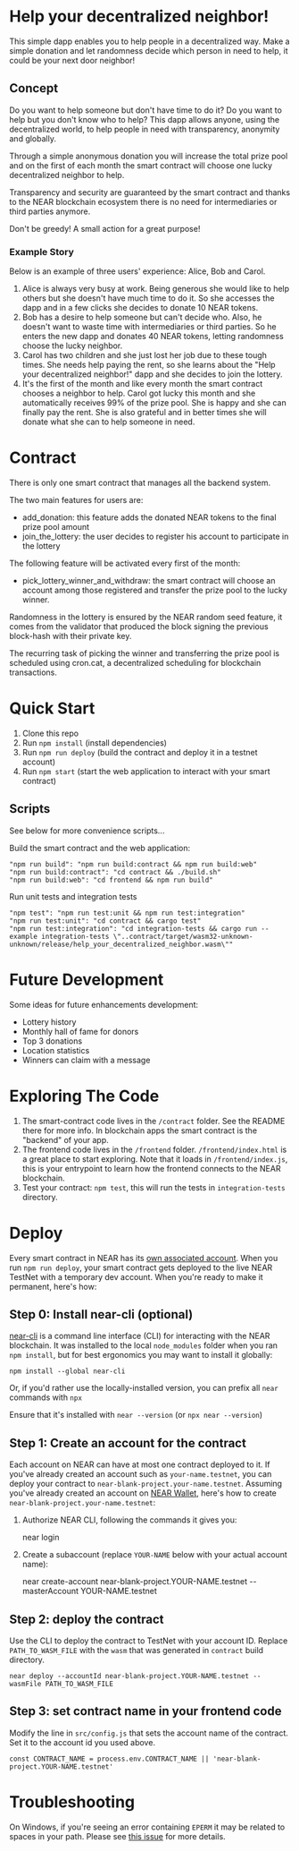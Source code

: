 Help your decentralized neighbor!
==================

This simple dapp enables you to help people in a decentralized way. Make a simple donation and let randomness decide which person in need to help, it could be your next door neighbor!


Concept
-------------------------------------

Do you want to help someone but don't have time to do it? Do you want to help but you don't know who to help?
This dapp allows anyone, using the decentralized world, to help people in need with transparency, anonymity and globally.

Through a simple anonymous donation you will increase the total prize pool and on the first of each month the smart contract will choose one lucky decentralized neighbor to help.

Transparency and security are guaranteed by the smart contract and thanks to the NEAR blockchain ecosystem there is no need for intermediaries or third parties anymore.

Don't be greedy! A small action for a great purpose!

### Example Story

Below is an example of three users' experience: Alice, Bob and Carol.
1. Alice is always very busy at work. Being generous she would like to help others but she doesn't have much time to do it. So she accesses the dapp and in a few clicks she decides to donate 10 NEAR tokens.
2. Bob has a desire to help someone but can't decide who. Also, he doesn't want to waste time with intermediaries or third parties. So he enters the new dapp and donates 40 NEAR tokens, letting randomness choose the lucky neighbor.
3. Carol has two children and she just lost her job due to these tough times. She needs help paying the rent, so she learns about the "Help your decentralized neighbor!" dapp and she decides to join the lottery.
4. It's the first of the month and like every month the smart contract chooses a neighbor to help. Carol got lucky this month and she automatically receives 99% of the prize pool. She is happy and she can finally pay the rent. She is also grateful and in better times she will donate what she can to help someone in need.


Contract
==================

There is only one smart contract that manages all the backend system.

The two main features for users are:
- add_donation: this feature adds the donated NEAR tokens to the final prize pool amount
- join_the_lottery: the user decides to register his account to participate in the lottery

The following feature will be activated every first of the month:
- pick_lottery_winner_and_withdraw: the smart contract will choose an account among those registered and transfer the prize pool to the lucky winner.

Randomness in the lottery is ensured by the NEAR random seed feature, it comes from the validator that produced the block signing the previous block-hash with their private key.

The recurring task of picking the winner and transferring the prize pool is scheduled using cron.cat, a decentralized scheduling for blockchain transactions.


Quick Start
===========

1. Clone this repo
2. Run `npm install` (install dependencies)
3. Run `npm run deploy` (build the contract and deploy it in a testnet account)
4. Run `npm start` (start the web application to interact with your smart contract)

Scripts
-------------------------------------
See below for more convenience scripts...

Build the smart contract and the web application:
```
"npm run build": "npm run build:contract && npm run build:web"
"npm run build:contract": "cd contract && ./build.sh"
"npm run build:web": "cd frontend && npm run build"
```

Run unit tests and integration tests
```
"npm test": "npm run test:unit && npm run test:integration"
"npm run test:unit": "cd contract && cargo test"
"npm run test:integration": "cd integration-tests && cargo run --example integration-tests \"..contract/target/wasm32-unknown-unknown/release/help_your_decentralized_neighbor.wasm\""
```


Future Development
==================
Some ideas for future enhancements development:
- Lottery history
- Monthly hall of fame for donors
- Top 3 donations
- Location statistics
- Winners can claim with a message


Exploring The Code
==================

1. The smart-contract code lives in the `/contract` folder. See the README there for
   more info. In blockchain apps the smart contract is the "backend" of your app.
2. The frontend code lives in the `/frontend` folder. `/frontend/index.html` is a great
   place to start exploring. Note that it loads in `/frontend/index.js`,
   this is your entrypoint to learn how the frontend connects to the NEAR blockchain.
3. Test your contract: `npm test`, this will run the tests in `integration-tests` directory.


Deploy
======

Every smart contract in NEAR has its [own associated account][NEAR accounts]. 
When you run `npm run deploy`, your smart contract gets deployed to the live NEAR TestNet with a temporary dev account.
When you're ready to make it permanent, here's how:


Step 0: Install near-cli (optional)
-------------------------------------

[near-cli] is a command line interface (CLI) for interacting with the NEAR blockchain. It was installed to the local `node_modules` folder when you ran `npm install`, but for best ergonomics you may want to install it globally:

    npm install --global near-cli

Or, if you'd rather use the locally-installed version, you can prefix all `near` commands with `npx`

Ensure that it's installed with `near --version` (or `npx near --version`)


Step 1: Create an account for the contract
------------------------------------------

Each account on NEAR can have at most one contract deployed to it. If you've already created an account such as `your-name.testnet`, you can deploy your contract to `near-blank-project.your-name.testnet`. Assuming you've already created an account on [NEAR Wallet], here's how to create `near-blank-project.your-name.testnet`:

1. Authorize NEAR CLI, following the commands it gives you:

      near login

2. Create a subaccount (replace `YOUR-NAME` below with your actual account name):

      near create-account near-blank-project.YOUR-NAME.testnet --masterAccount YOUR-NAME.testnet

Step 2: deploy the contract
---------------------------

Use the CLI to deploy the contract to TestNet with your account ID.
Replace `PATH_TO_WASM_FILE` with the `wasm` that was generated in `contract` build directory.

    near deploy --accountId near-blank-project.YOUR-NAME.testnet --wasmFile PATH_TO_WASM_FILE


Step 3: set contract name in your frontend code
-----------------------------------------------

Modify the line in `src/config.js` that sets the account name of the contract. Set it to the account id you used above.

    const CONTRACT_NAME = process.env.CONTRACT_NAME || 'near-blank-project.YOUR-NAME.testnet'



Troubleshooting
===============

On Windows, if you're seeing an error containing `EPERM` it may be related to spaces in your path. Please see [this issue](https://github.com/zkat/npx/issues/209) for more details.


  [create-near-app]: https://github.com/near/create-near-app
  [Node.js]: https://nodejs.org/en/download/package-manager/
  [jest]: https://jestjs.io/
  [NEAR accounts]: https://docs.near.org/concepts/basics/account
  [NEAR Wallet]: https://wallet.testnet.near.org/
  [near-cli]: https://github.com/near/near-cli
  [gh-pages]: https://github.com/tschaub/gh-pages
